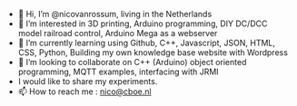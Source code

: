 - 👋 Hi, I’m @nicovanrossum, living in the Netherlands
- 👀 I’m interested in 3D printing, Arduino programming, DIY DC/DCC model railroad control, Arduino Mega as a webserver
- 🌱 I’m currently learning using Github, C++, Javascript, JSON, HTML, CSS, Python, Building my own knowledge base website with Wordpress
- 💞️ I’m looking to collaborate on C++ (Arduino) object oriented programming, MQTT examples, interfacing with JRMI
- I would like to share my experiments. 
- 📫 How to reach me : nico@cboe.nl

<!---
nicovanrossum/nicovanrossum is a ✨ special ✨ repository because its `README.md` (this file) appears on your GitHub profile.
You can click the Preview link to take a look at your changes.
--->
